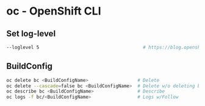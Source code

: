 # oc - OpenShift CLI

##  Set log-level
```bash
--loglevel 5	                                  # https://blog.openshift.com/oc-command-newbies/
```

##  BuildConfig
```bash
oc delete bc <BuildConfigName>                  # Delete	
oc delete --cascade=false bc <BuildConfigName>  # Delete w/o deleting builds
oc describe bc <BuildConfigName>                # Describe
oc logs -f bc/<BuildConfigName>                 # Logs w/Follow
```
